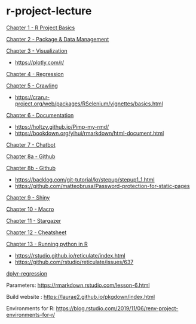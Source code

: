 # r-project-lecture

[Chapter 1 - R Project Basics](https://khbae.github.io/r-project-lecture/01_R_basics/basic123.html)

[Chapter 2 - Package & Data Management](https://khbae.github.io/r-project-lecture/02_패키지란_데이터처리/데이터처리.html)

[Chapter 3 - Visualization](https://khbae.github.io/r-project-lecture/03_시각화/visualization.html)
* https://plotly.com/r/

[Chapter 4 - Regression](https://khbae.github.io/r-project-lecture/04_회귀분석/회귀분석.html)

[Chapter 5 - Crawling](https://khbae.github.io/r-project-lecture/05_크롤링/크롤링.html)
* https://cran.r-project.org/web/packages/RSelenium/vignettes/basics.html

[Chapter 6 - Documentation](https://khbae.github.io/r-project-lecture/06_문서화/rmarkdown.html)
* https://holtzy.github.io/Pimp-my-rmd/
* https://bookdown.org/yihui/rmarkdown/html-document.html

[Chapter 7 - Chatbot](https://khbae.github.io/r-project-lecture/07_chatbot/chatbot.html)

[Chapter 8a - Github](https://khbae.github.io/r-project-lecture/08_gitbub/github_1.html)

[Chapter 8b - Github](https://khbae.github.io/r-project-lecture/08_gitbub/github_2.html)
* https://backlog.com/git-tutorial/kr/stepup/stepup1_1.html
* https://github.com/matteobrusa/Password-protection-for-static-pages

[Chapter 9 - Shiny](https://khbae.github.io/r-project-lecture/09_shiny/Rshiny강의안.html)

[Chapter 10 - Macro](https://khbae.github.io/r-project-lecture/10_SAS/rmd_macro_in_r.html)

[Chapter 11 - Stargazer](./11_Stargazer/tabular.R)

[Chapter 12 - Cheatsheet](./12_cheatsheet/)

[Chapter 13 - Running python in R](./13_python/)
* https://rstudio.github.io/reticulate/index.html
* https://github.com/rstudio/reticulate/issues/637

[dplyr-regression](https://khbae.github.io/r-project-lecture/dplyr_regression/dplyr_regression.html)

Parameters: https://rmarkdown.rstudio.com/lesson-6.html

Build website : https://laurae2.github.io/pkgdown/index.html

Environments for R: https://blog.rstudio.com/2019/11/06/renv-project-environments-for-r/
